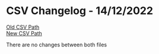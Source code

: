 
# CSV Changelog - 14/12/2022

[Old CSV Path](../../../../data/input_2022/TD/fujitsu-proxy/fujitsu-proxy.csv)  
[New CSV Path](../../../../../thingweb-playground/packages/assertions/assertions-csv/manual.csv)

There are no changes between both files

